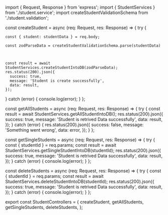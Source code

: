 import { Request, Response } from 'express';
import { StudentServices } from './student.service';
import createStudentValidationSchema from './student.validation';

const createStudent = async (req: Request, res: Response) => {
try {

    const { student: studentData } = req.body;

    const zodParseData = createStudentValidationSchema.parse(studentData)



    const result = await StudentServices.createStudentIntoDB(zodParseData);
    res.status(200).json({
      success: true,
      message: 'Student is create successfully',
      data: result,
    });

} catch (error) {
console.log(error);
}
};

const getAllStudents = async (req: Request, res: Response) => {
try {
const result = await StudentServices.getAllStudentIntoDB();
res.status(200).json({
success: true,
message: 'Student is retrived Data successfully',
data: result,
});
} catch (error) {
res.status(200).json({
success: false,
message: 'Something went wrong',
data: error,
});
}
};

const getSingleStudents = async (req: Request, res: Response) => {
try {
const { studentId } = req.params;
const result = await StudentServices.getSingleStudentIntoDB(studentId);
res.status(200).json({
success: true,
message: 'Student is retrived Data successfully',
data: result,
});
} catch (error) {
console.log(error);
}
};

const deleteStudents = async (req: Request, res: Response) => {
try {
const { studentId } = req.params;
const result = await StudentServices.deleteStudentIntoDB(studentId);
res.status(200).json({
success: true,
message: 'Student is retrived Data successfully',
data: result,
});
} catch (error) {
console.log(error);
}
};

export const StudentControllers = {
createStudent,
getAllStudents,
getSingleStudents,
deleteStudents,
};
